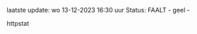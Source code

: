 laatste update: 
wo 13-12-2023 16:30   uur 
Status: FAALT - geel - 
<div class="service Y">httpstat</div>